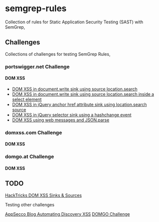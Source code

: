 # semgrep-rules

Collection of rules for Static Application Security Testing (SAST) with SemGrep,

## Challenges

Collections of challenges for testing SemGrep Rules,

### portswigger.net Challenge

#### DOM XSS

+ [DOM XSS in document.write sink using source location.search](https://portswigger.net/web-security/cross-site-scripting/dom-based/lab-document-write-sink)
+ [DOM XSS in document.write sink using source location.search inside a select element](https://portswigger.net/web-security/cross-site-scripting/dom-based/lab-document-write-sink-inside-select-element)
+ [DOM XSS in jQuery anchor href attribute sink using location.search source](https://portswigger.net/web-security/cross-site-scripting/dom-based/lab-jquery-href-attribute-sink)
+ [DOM XSS in jQuery selector sink using a hashchange event](https://portswigger.net/web-security/cross-site-scripting/dom-based/lab-jquery-selector-hash-change-event)
+ [DOM XSS using web messages and JSON.parse](https://portswigger.net/web-security/dom-based/controlling-the-web-message-source/lab-dom-xss-using-web-messages-and-json-parse)

### domxss.com Challenge

#### DOM XSS

[]()
[]()
[]()

### domgo.at Challenge

#### DOM XSS

[]()
[]()
[]()

## TODO

[HackTricks DOM XSS Sinks & Sources](https://book.hacktricks.xyz/pentesting-web/xss-cross-site-scripting/dom-xss)

Testing other challenges

[AppSecco Blog Automating Discovery XSS](https://blog.appsecco.com/automating-discovery-and-exploiting-dom-client-xss-vulnerabilities-using-sboxr-part-3-2ea910dfb429)
[DOMGO Challenge](https://domgo.at/cxss/intro)
